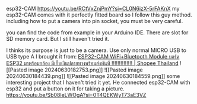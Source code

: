 esp32-CAM
https://youtu.be/RCtVxZnjPmY?si=CL0N6izX-5rFAKnX
my esp32-CAM comes with it perfectly fitted board so I follow this guy method.
including how to put a camera into pin socket, you must be very careful.

you can find the code from example in your Arduino IDE. There are slot for SD memory card. But I still haven't tried it.

I thinks its purpose is just to be a camera.  Use only normal MICRO USB to USB type A
I brought it from:
[ESP32-CAM WiFi+Bluetooth Module บอร์ด ESP32 มาพร้อมกล้อง มีเก็บเงินปลายทางพร้อมส่งทันที !!!!!!!!!!!!!! | Shopee Thailand](https://shopee.co.th/product/117988183/6706731997?d_id=8397d&fbclid=IwZXh0bgNhZW0CMTAAAR2ZU6Wy1hji83NHVhRJSbrRtEe3i9PK2ZvDAygp5nW8GVFr_LJ8eg4bNGM_aem_lrNrG-GX_g-vbBtT0nGsAQ&uls_trackid=50580eq600ib&utm_content=4RniVUwz3YCJPcvQwqGfdHTdNbif)
![[Pasted image 20240630182753.png]]
![[Pasted image 20240630184439.png]]
![[Pasted image 20240630184559.png]]
some interesting project that I haven't tried it yet.
He connected esp32-CAM with esp32 and put a button on it for taking a picture.
https://youtu.be/Sb08leLWOgA?si=0T4QEKWyT73aE3VZ


